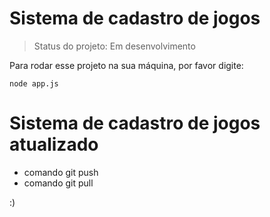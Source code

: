 # Sistema de cadastro de jogos

> Status do projeto: Em desenvolvimento

Para rodar esse projeto na sua máquina, por favor digite:

```
node app.js
```
# Sistema de cadastro de jogos atualizado
* comando git push
* comando git pull

:)
